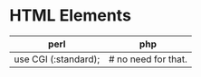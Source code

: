 # HTML Elements

perl                | php
--------------------|---------------------
use CGI (:standard);            | \# no need for that. 